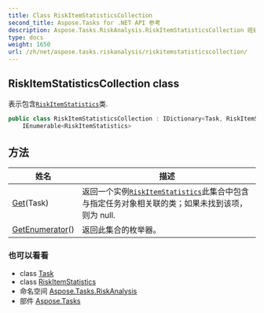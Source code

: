 ```yaml
---
title: Class RiskItemStatisticsCollection
second_title: Aspose.Tasks for .NET API 参考
description: Aspose.Tasks.RiskAnalysis.RiskItemStatisticsCollection 班级. 表示包含RiskItemStatistics类.
type: docs
weight: 1650
url: /zh/net/aspose.tasks.riskanalysis/riskitemstatisticscollection/
---
```

## RiskItemStatisticsCollection class

表示包含[`RiskItemStatistics`](../riskitemstatistics/)类.

```csharp
public class RiskItemStatisticsCollection : IDictionary<Task, RiskItemStatistics>, 
    IEnumerable<RiskItemStatistics>
```

## 方法

| 姓名 | 描述 |
| --- | --- |
| [Get](../../aspose.tasks.riskanalysis/riskitemstatisticscollection/get/)(Task) | 返回一个实例[`RiskItemStatistics`](../riskitemstatistics/)此集合中包含与指定任务对象相关联的类；如果未找到该项，则为 null. |
| [GetEnumerator](../../aspose.tasks.riskanalysis/riskitemstatisticscollection/getenumerator/)() | 返回此集合的枚举器。 |

### 也可以看看

* class [Task](../../aspose.tasks/task/)
* class [RiskItemStatistics](../riskitemstatistics/)
* 命名空间 [Aspose.Tasks.RiskAnalysis](../../aspose.tasks.riskanalysis/)
* 部件 [Aspose.Tasks](../../)


